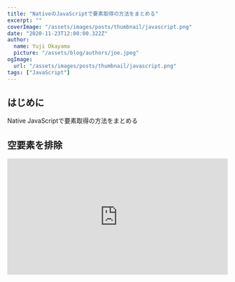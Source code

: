```yaml
---
title: "NativeのJavaScriptで要素取得の方法をまとめる"
excerpt: ""
coverImage: "/assets/images/posts/thumbnail/javascript.png"
date: "2020-11-23T12:00:00.322Z"
author:
  name: Yuji Okayama
  picture: "/assets/blog/authors/joe.jpeg"
ogImage:
  url: "/assets/images/posts/thumbnail/javascript.png"
tags: ["JavaScript"]
---
```


## はじめに
Native JavaScriptで要素取得の方法をまとめる

## 空要素を排除

<iframe height="265" style="width: 100%;" scrolling="no" title="要素の追加・削除・関係と属性" src="https://codepen.io/yujiokayama/embed/gOaaarM?height=265&theme-id=dark&default-tab=js,result" frameborder="no" loading="lazy" allowtransparency="true" allowfullscreen="true">
  See the Pen <a href='https://codepen.io/yujiokayama/pen/gOaaarM'>要素の追加・削除・関係と属性</a> by yujiokayama
  (<a href='https://codepen.io/yujiokayama'>@yujiokayama</a>) on <a href='https://codepen.io'>CodePen</a>.
</iframe>